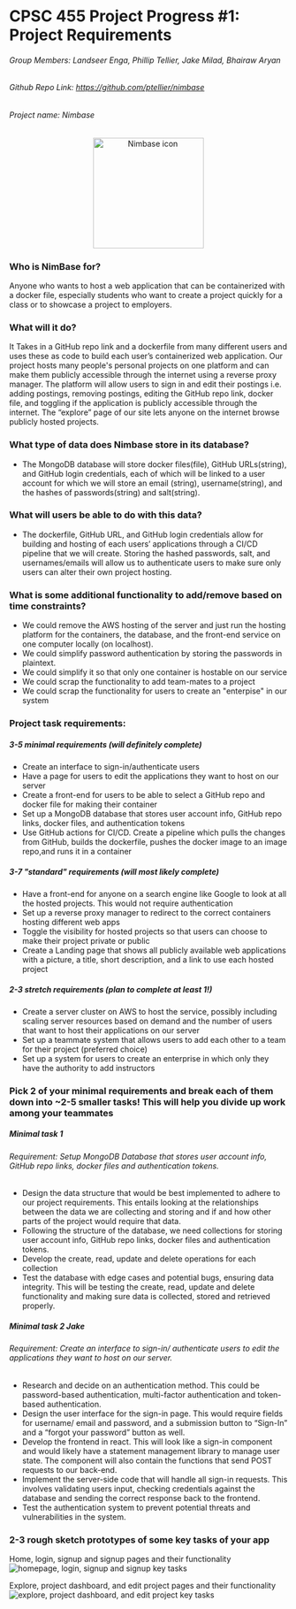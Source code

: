 # CPSC 455 Project Progress #1: Project Requirements

###### Group Members: Landseer Enga, Phillip Tellier, Jake Milad, Bhairaw Aryan
###### Github Repo Link: https://github.com/ptellier/nimbase
###### Project name: *Nimbase*

<p align="center">
<img alt="Nimbase icon" src="readme/nimbase_icon.png" width="200px">
</p>

### Who is NimBase for?

Anyone who wants to host a web application that can be containerized with a docker file,
especially students who want to create a project quickly for a class or to showcase a project to employers.

### What will it do?

It Takes in a GitHub repo link and a dockerfile from many different users and uses these
as code to build each user’s containerized web application.
Our project hosts many people's personal projects on one platform and can make them publicly
accessible through the internet using a reverse proxy manager. The platform will allow users
to sign in and edit their postings i.e. adding postings, removing postings, editing the GitHub repo link,
docker file, and toggling if the application is publicly accessible through the internet. The “explore”
page of our site lets anyone on the internet browse publicly hosted projects.

### What type of data does Nimbase store in its database?

- The MongoDB database will store docker files(file), GitHub URLs(string), and GitHub login credentials, each of which will be linked to a user account for which we will store an email (string), username(string), and the hashes of passwords(string) and salt(string).

### What will users be able to do with this data?
- The dockerfile, GitHub URL, and GitHub login credentials allow for building and hosting of each users’ applications through a CI/CD pipeline that we will create. Storing the hashed passwords, salt, and usernames/emails will allow us to authenticate users to make sure only users can alter their own project hosting.

### What is some additional functionality to add/remove based on time constraints?

- We could remove the AWS hosting of the server and just run the hosting platform for the containers, the database, and the front-end service on one computer locally (on localhost).
- We could simplify password authentication by storing the passwords in plaintext.
- We could simplify it so that only one container is hostable on our service
- We could scrap the functionality to add team-mates to a project
- We could scrap the functionality for users to create an "enterpise" in our system

### Project task requirements:

##### 3-5 minimal requirements (will definitely complete)
- Create an interface to sign-in/authenticate users
- Have a page for users to edit the applications they want to host on our server
- Create a front-end for users to be able to select a GitHub repo and docker file for making their container
- Set up a MongoDB database that stores user account info, GitHub repo links, docker files, and authentication tokens
- Use GitHub actions for CI/CD. Create a pipeline which pulls the changes from GitHub, builds the dockerfile, pushes the docker image to an image repo,and runs it in a container


##### 3-7 "standard" requirements (will most likely complete)
- Have a front-end for anyone on a search engine like Google to look at all the hosted projects. This would not require authentication
- Set up a reverse proxy manager to redirect to the correct containers hosting different web apps
- Toggle the visibility for hosted projects so that users can choose to make their project private or public
- Create a Landing page that shows all publicly available web applications with a picture, a title, short description, and a link to use each hosted project

##### 2-3 stretch requirements (plan to complete at least 1!)
- Create a server cluster on AWS to host the service, possibly including scaling server resources based on demand and the number of users that want to host their
  applications on our server
- Set up a teammate system that allows users to add each other to a team for their project (preferred choice)
- Set up a system for users to create an enterprise in which only they have the authority to add instructors

### Pick 2 of your minimal requirements and break each of them down into ~2-5 smaller tasks! This will help you divide up work among your teammates

##### Minimal task 1

###### Requirement: Setup MongoDB Database that stores user account info, GitHub repo links, docker files and authentication tokens.

- Design the data structure that would be best implemented to adhere to our project requirements. This entails looking at the relationships between the data we are collecting and storing and if and how other parts of the project would require that data.
- Following the structure of the database, we need collections for storing user account info, GitHub repo links, docker files and authentication tokens.
- Develop the create, read, update and delete operations for each collection
- Test the database with edge cases and potential bugs, ensuring data integrity. This will be testing the create, read, update and delete functionality and making sure data is collected, stored and retrieved properly.

##### Minimal task 2 Jake

###### Requirement: Create an interface to sign-in/ authenticate users to edit the applications they want to host on our server.

- Research and decide on an authentication method. This could be password-based authentication, multi-factor authentication and token-based authentication.
- Design the user interface for the sign-in page. This would require fields for username/ email and password, and a submission button to “Sign-In” and a “forgot your password” button as well.
- Develop the frontend in react. This will look like a sign-in component and would likely have a statement management library to manage user state. The component will also contain the functions that send POST requests to our back-end.
- Implement the server-side code that will handle all sign-in requests. This involves validating users input, checking credentials against the database and sending the correct response back to the frontend.
- Test the authentication system to prevent potential threats and vulnerabilities in the system.

### 2-3 rough sketch prototypes of some key tasks of your app

Home, login, signup and signup pages and their functionality
![homepage, login, signup and signup key tasks](readme/home_login_signup.jpg)

Explore, project dashboard, and edit project pages and their functionality
![explore, project dashboard, and edit project key tasks](readme/explore_dashboard_edit.jpg)
